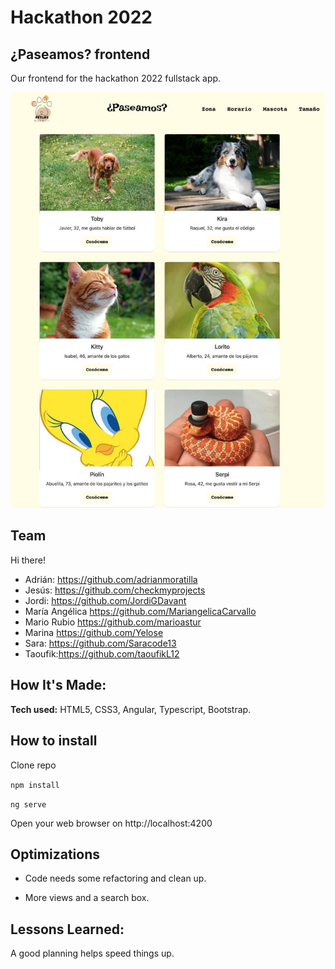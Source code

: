 # Hackathon 2022

## ¿Paseamos? frontend

Our frontend for the hackathon 2022 fullstack app.

![Screenshot](screenshot.jpg)

## Team

Hi there!

- Adrián: https://github.com/adrianmoratilla
- Jesús: https://github.com/checkmyprojects
- Jordi: https://github.com/JordiGDavant
- María Angélica https://github.com/MariangelicaCarvallo
- Mario Rubio https://github.com/marioastur
- Marina https://github.com/Yelose
- Sara: https://github.com/Saracode13
- Taoufik:https://github.com/taoufikL12

## How It's Made:

**Tech used:** HTML5, CSS3, Angular, Typescript, Bootstrap.

## How to install

Clone repo

```npm install```

```ng serve```

Open your web browser on http://localhost:4200

## Optimizations

- Code needs some refactoring and clean up.

- More views and a search box.

## Lessons Learned:

A good planning helps speed things up.


